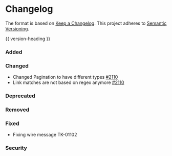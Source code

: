 # Changelog
The format is based on [Keep a Changelog](https://keepachangelog.com/en/1.0.0/).
This project adheres to [Semantic Versioning](https://semver.org/spec/v2.0.0.html).

{{ version-heading }}

### Added

### Changed
- Changed Pagination to have different types [#2110](https://github.com/holochain/holochain-rust/pull/2110)
- Link matches are not based on regex anymore [#2110](https://github.com/holochain/holochain-rust/pull/2110)
### Deprecated

### Removed

### Fixed

- Fixing wire message TK-01102

### Security
